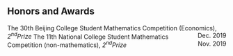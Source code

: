 ## Honors and Awards

The 30th Beijing College Student Mathematics Competition (Economics), *$2^{nd} Prize$* <span style="float:right">Dec. 2019</span>
The 11th National College Student Mathematics Competition (non-mathematics), *$2^{nd} Prize$* <span style="float:right">Nov. 2019</span>